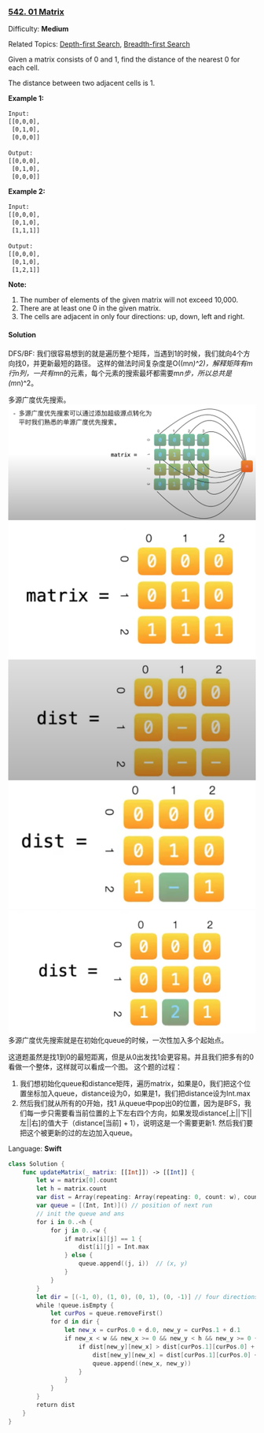 ### [542\. 01 Matrix](https://leetcode.com/problems/01-matrix/)

Difficulty: **Medium**  

Related Topics: [Depth-first Search](https://leetcode.com/tag/depth-first-search/), [Breadth-first Search](https://leetcode.com/tag/breadth-first-search/)


Given a matrix consists of 0 and 1, find the distance of the nearest 0 for each cell.

The distance between two adjacent cells is 1.

**Example 1:**

```
Input:
[[0,0,0],
 [0,1,0],
 [0,0,0]]

Output:
[[0,0,0],
 [0,1,0],
 [0,0,0]]
```

**Example 2:**

```
Input:
[[0,0,0],
 [0,1,0],
 [1,1,1]]

Output:
[[0,0,0],
 [0,1,0],
 [1,2,1]]
```

**Note:**

1.  The number of elements of the given matrix will not exceed 10,000.
2.  There are at least one 0 in the given matrix.
3.  The cells are adjacent in only four directions: up, down, left and right.


#### Solution

DFS/BF: 我们很容易想到的就是遍历整个矩阵，当遇到1的时候，我们就向4个方向找0，并更新最短的路径。 这样的做法时间复杂度是O((m*n)^2)，解释矩阵有m行n列，一共有m*n的元素，每个元素的搜索最坏都需要m*n步，所以总共是(m*n)^2。

多源广度优先搜索。
![](542-1.png)
![](542-2.png)
![](542-3.png)
![](542-4.png)
![](542-5.png)
多源广度优先搜索就是在初始化queue的时候，一次性加入多个起始点。


这道题虽然是找1到0的最短距离，但是从0出发找1会更容易。并且我们把多有的0看做一个整体，这样就可以看成一个图。
这个题的过程：
1. 我们想初始化queue和distance矩阵，遍历matrix，如果是0，我们把这个位置坐标加入queue，distance设为0，如果是1，我们把distance设为Int.max
2. 然后我们就从所有的0开始，找1
   从queue中pop出0的位置，因为是BFS，我们每一步只需要看当前位置的上下左右四个方向，如果发现distance[上||下||左||右]的值大于（distance[当前] + 1），说明这是一个需要更新1. 然后我们要把这个被更新的过的左边加入queue。



Language: **Swift**

```swift
class Solution {
    func updateMatrix(_ matrix: [[Int]]) -> [[Int]] {
        let w = matrix[0].count
        let h = matrix.count
        var dist = Array(repeating: Array(repeating: 0, count: w), count: h)
        var queue = [(Int, Int)]() // position of next run
        // init the queue and ans
        for i in 0..<h {
            for j in 0..<w {
                if matrix[i][j] == 1 {
                    dist[i][j] = Int.max
                } else {
                    queue.append((j, i))  // (x, y)
                }
            }
        }
        let dir = [(-1, 0), (1, 0), (0, 1), (0, -1)] // four directions (x, y)
        while !queue.isEmpty {
            let curPos = queue.removeFirst()
            for d in dir {
                let new_x = curPos.0 + d.0, new_y = curPos.1 + d.1
                if new_x < w && new_x >= 0 && new_y < h && new_y >= 0 {
                    if dist[new_y][new_x] > dist[curPos.1][curPos.0] + 1 {
                        dist[new_y][new_x] = dist[curPos.1][curPos.0] + 1
                        queue.append((new_x, new_y))
                    }
                }
            }
        }
        return dist
    }
}
```
